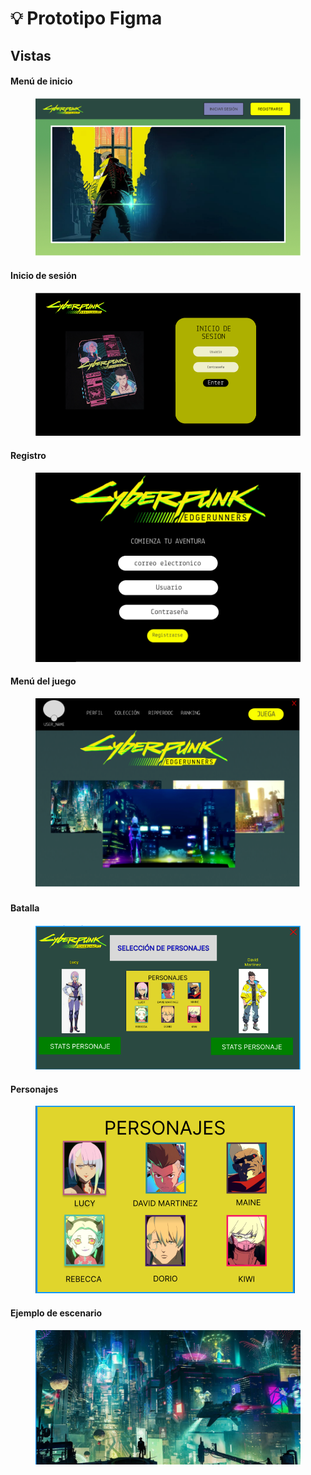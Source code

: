 # 💡 Prototipo Figma

## Vistas

#### Menú de inicio

<figure><img src="../.gitbook/assets/image (1).png" alt=""><figcaption></figcaption></figure>

#### Inicio de sesión

<figure><img src="../.gitbook/assets/image (2).png" alt=""><figcaption></figcaption></figure>

#### Registro

<figure><img src="../.gitbook/assets/image (5).png" alt=""><figcaption></figcaption></figure>

#### Menú del juego

<figure><img src="../.gitbook/assets/image (3).png" alt=""><figcaption></figcaption></figure>

#### Batalla

<figure><img src="../.gitbook/assets/image (4).png" alt=""><figcaption></figcaption></figure>

#### Personajes

<figure><img src="../.gitbook/assets/image (6).png" alt=""><figcaption></figcaption></figure>

#### Ejemplo de escenario

<figure><img src="../.gitbook/assets/image.png" alt=""><figcaption></figcaption></figure>
